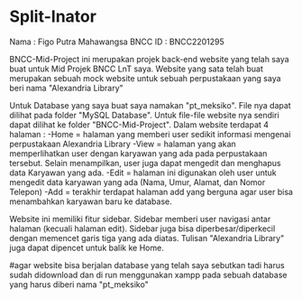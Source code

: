 # Split-Inator
Nama : Figo Putra Mahawangsa
BNCC ID : BNCC2201295

BNCC-Mid-Project ini merupakan projek back-end website yang telah saya buat untuk Mid Projek BNCC LnT saya. Website yang sata telah buat merupakan sebuah mock website untuk sebuah perpustakaan yang saya beri nama "Alexandria Library"

Untuk Database yang saya buat saya namakan "pt_meksiko". File nya dapat dilihat pada folder "MySQL Database". Untuk file-file website nya sendiri dapat dilihat ke folder "BNCC-Mid-Project".
Dalam website terdapat 4 halaman :
-Home = halaman yang memberi user sedikit informasi mengenai perpustakaan Alexandria Library
-View = halaman yang akan memperlihatkan user dengan karyawan yang ada pada perpustakaan tersebut. Selain menampilkan, user juga dapat mengedit dan menghapus data Karyawan yang ada.
-Edit = halaman ini digunakan oleh user untuk mengedit data karyawan yang ada (Nama, Umur, Alamat, dan Nomor Telepon)
-Add = terakhir terdapat halaman add yang berguna agar user bisa menambahkan karyawan baru ke database.

Website ini memiliki fitur sidebar. Sidebar memberi user navigasi antar halaman (kecuali halaman edit). Sidebar juga bisa diperbesar/diperkecil dengan memencet garis tiga yang ada diatas. Tulisan "Alexandria Library" juga dapat dipencet untuk balik ke Home.

#agar website bisa berjalan database yang telah saya sebutkan tadi harus sudah didownload dan di run menggunakan xampp pada sebuah database yang harus diberi nama "pt_meksiko"